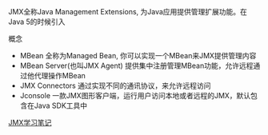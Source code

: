 JMX全称Java Management Extensions, 为Java应用提供管理扩展功能。在Java 5的时候引入

概念

* MBean 全称为Managed Bean, 你可以实现一个MBean来JMX提供管理内容
* MBean Server(也叫JMX Agent) 提供集中注册管理MBean功能，允许远程通过他代理操作MBean
* JMX Connectors 通过实现不同的通讯协议，来允许远程访问
* Jconsole 一款JMX图形客户端，运行用户访问本地或者远程的JMX，默认包含在Java SDK工具中

[JMX学习笔记](https://www.jianshu.com/p/414647c1179e)